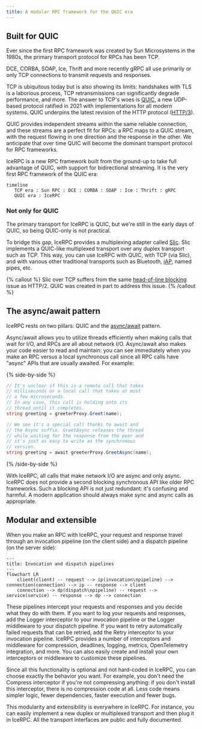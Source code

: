 ```yaml
---
title: A modular RPC framework for the QUIC era
---
```


## Built for QUIC

Ever since the first RPC framework was created by Sun Microsystems in the 1980s, the primary transport protocol for RPCs
has been TCP.

DCE, CORBA, SOAP, Ice, Thrift and more recently gRPC all use primarily or only TCP connections to transmit requests and
responses.

TCP is ubiquitous today but is also showing its limits: handshakes with TLS is a laborious process, TCP retransmissions
can significantly degrade performance, and more. The answer to TCP's woes is [QUIC][quic], a new UDP-based protocol
ratified in 2021 with implementations for all modern systems. QUIC underpins the latest revision of the HTTP protocol
([HTTP/3][http3]).

QUIC provides independent streams within the same reliable connection, and these streams are a perfect fit for RPCs:
a RPC maps to a QUIC stream, with the request flowing in one direction and the response in the other. We anticipate that
over time QUIC will become the dominant transport protocol for RPC frameworks.

IceRPC is a new RPC framework built from the ground-up to take full advantage of QUIC, with support for bidirectional
streaming. It is the very first RPC framework of the QUIC era:

```mermaid
timeline
   TCP era : Sun RPC : DCE : CORBA : SOAP : Ice : Thrift : gRPC
   QUIC era : IceRPC
```

### Not only for QUIC

The primary transport for IceRPC is QUIC, but we're still in the early days of QUIC, so being QUIC-only is not
practical.

To bridge this gap, IceRPC provides a multiplexing adapter called [Slic][slic]. Slic implements a QUIC-like multiplexed
transport over any duplex transport such as TCP. This way, you can use IceRPC with QUIC, with TCP (via Slic), and with
various other traditional transports such as Bluetooth, [iAP][iap], named pipes, etc.

{% callout %}
Slic over TCP suffers from the same [head-of-line blocking][hol] issue as HTTP/2. QUIC was created in part to address
this issue.
{% /callout %}

## The async/await pattern

IceRPC rests on two pillars: QUIC and the [async/await][async-await] pattern.

Async/await allows you to utilize threads efficiently when making calls that wait for I/O, and RPCs are all about
network I/O. Async/await also makes your code easier to read and maintain: you can see immediately when you make an RPC
versus a local synchronous call since all RPC calls have "async" APIs that are usually awaited. For example:

{% side-by-side %}
```csharp {% title="C# - Synchronous RPC (old style)" %}
// It's unclear if this is a remote call that takes
// milliseconds or a local call that takes at most
// a few microseconds.
// In any case, this call is holding onto its
// thread until it completes.
string greeting = greeterProxy.Greet(name);
```

```csharp {% title="C# - Asynchronous RPC (modern style)" %}
// We see it's a special call thanks to await and
// the Async suffix. GreetAsync releases the thread
// while waiting for the response from the peer and
// it's just as easy to write as the synchronous
// version.
string greeting = await greeterProxy.GreetAsync(name);
```
{% /side-by-side %}

With IceRPC, all calls that make network I/O are async and only async. IceRPC does not provide a second blocking
synchronous API like older RPC frameworks. Such a blocking API is not just redundant: it's confusing and harmful. A
modern application should always make sync and async calls as appropriate.

## Modular and extensible

When you make an RPC with IceRPC, your request and response travel through an invocation pipeline (on the client side)
and a dispatch pipeline (on the server side):

```mermaid
---
title: Invocation and dispatch pipelines
---
flowchart LR
    client(client) -- request --> ip(invocation\npipeline) --> connection(connection) --> ip -- response --> client
    connection --> dp(dispatch\npipeline) -- request --> service(service) -- response --> dp --> connection
```

These pipelines intercept your requests and responses and you decide what they do with them. If you want to log your
requests and responses, add the Logger interceptor to your invocation pipeline or the Logger middleware to your
dispatch pipeline. If you want to retry automatically failed requests that can be retried, add the Retry interceptor to
your invocation pipeline. IceRPC provides a number of interceptors and middleware for compression, deadlines, logging,
metrics, OpenTelemetry integration, and more. You can also easily create and install your own interceptors or middleware
to customize these pipelines.

Since all this functionality is optional and not hard-coded in IceRPC, you can choose exactly the behavior you want. For
example, you don't need the Compress interceptor if you're not compressing anything: if you don't install this
interceptor, there is no compression code at all. Less code means simpler logic, fewer dependencies, faster execution
and fewer bugs.

This modularity and extensibility is everywhere in IceRPC. For instance, you can easily implement a new duplex or
multiplexed transport and then plug it in IceRPC. All the transport interfaces are public and fully documented.

[async-await]: https://en.wikipedia.org/wiki/Async/await
[hol]: https://en.wikipedia.org/wiki/Head-of-line_blocking
[http3]: https://en.wikipedia.org/wiki/HTTP/3
[iap]: https://en.wikipedia.org/wiki/List_of_Bluetooth_profiles#iPod_Accessory_Protocol_(iAP)
[quic]: https://en.wikipedia.org/wiki/QUIC
[slic]: ../../icerpc-core/slic-protocol/overview
